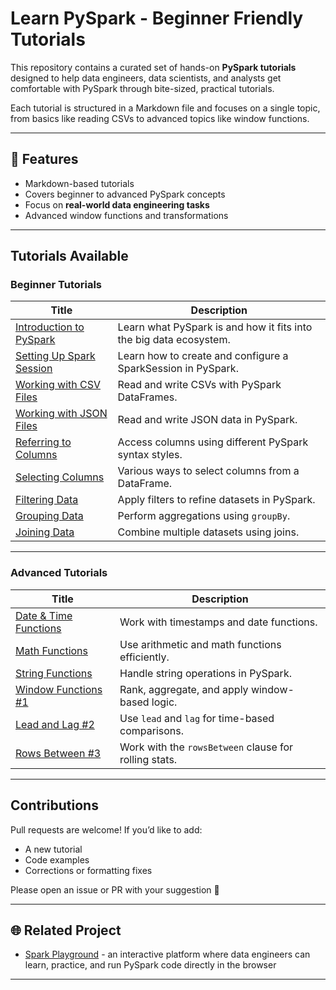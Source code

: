 # Learn PySpark - Beginner Friendly Tutorials

This repository contains a curated set of hands-on **PySpark tutorials** designed to help data engineers, data scientists, and analysts get comfortable with PySpark through bite-sized, practical tutorials.

Each tutorial is structured in a Markdown file and focuses on a single topic, from basics like reading CSVs to advanced topics like window functions.

---

## 🚀 Features

- Markdown-based tutorials
- Covers beginner to advanced PySpark concepts
- Focus on **real-world data engineering tasks**
- Advanced window functions and transformations

---

## Tutorials Available

### Beginner Tutorials

| Title | Description |
|-------|-------------|
| [Introduction to PySpark](./introduction-to-pyspark.md) | Learn what PySpark is and how it fits into the big data ecosystem. |
| [Setting Up Spark Session](./setting-up-spark-session.md) | Learn how to create and configure a SparkSession in PySpark. |
| [Working with CSV Files](./reading-csv-files.md) | Read and write CSVs with PySpark DataFrames. |
| [Working with JSON Files](./reading-json-files.md) | Read and write JSON data in PySpark. |
| [Referring to Columns](./referring-to-columns.md) | Access columns using different PySpark syntax styles. |
| [Selecting Columns](./selecting-columns.md) | Various ways to select columns from a DataFrame. |
| [Filtering Data](./filtering-data.md) | Apply filters to refine datasets in PySpark. |
| [Grouping Data](./grouping-data.md) | Perform aggregations using `groupBy`. |
| [Joining Data](./joining-data.md) | Combine multiple datasets using joins. |

---

### Advanced Tutorials

| Title | Description |
|-------|-------------|
| [Date & Time Functions](./date-functions.md) | Work with timestamps and date functions. |
| [Math Functions](./math-functions.md) | Use arithmetic and math functions efficiently. |
| [String Functions](./string-functions.md) | Handle string operations in PySpark. |
| [Window Functions #1](./window-functions.md) | Rank, aggregate, and apply window-based logic. |
| [Lead and Lag #2](./window-functions-lead-lag.md) | Use `lead` and `lag` for time-based comparisons. |
| [Rows Between #3](./window-functions-rows-between.md) | Work with the `rowsBetween` clause for rolling stats. |

---

## Contributions

Pull requests are welcome! If you’d like to add:

* A new tutorial
* Code examples
* Corrections or formatting fixes

Please open an issue or PR with your suggestion 🙌

---

## 🌐 Related Project

* [Spark Playground](https://www.sparkplayground.com) - an interactive platform where data engineers can learn, practice, and run PySpark code directly in the browser

---
